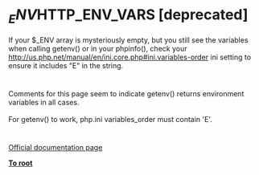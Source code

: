 # $_ENV$HTTP_ENV_VARS [deprecated]




<div class="phpcode"><span class="html">
If your $_ENV array is mysteriously empty, but you still see the variables when calling getenv() or in your phpinfo(), check your <a href="http://us.php.net/manual/en/ini.core.php#ini.variables-order" rel="nofollow" target="_blank">http://us.php.net/manual/en/ini.core.php#ini.variables-order</a> ini setting to ensure it includes &quot;E&quot; in the string.</span>
</div>
  

#


<div class="phpcode"><span class="html">
Comments for this page seem to indicate getenv() returns environment variables in all cases.<br><br>For getenv() to work, php.ini variables_order must contain &apos;E&apos;.</span>
</div>
  

#

[Official documentation page](https://www.php.net/manual/en/reserved.variables.environment.php)

**[To root](/README.md)**